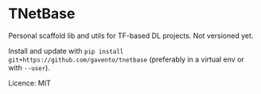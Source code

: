 # TNetBase

Personal scaffold lib and utils for TF-based DL projects. Not versioned yet.

Install and update with `pip install git+https://github.com/gavento/tnetbase` (preferably in a virtual env or with `--user`).

Licence: MIT
